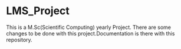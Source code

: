 # LMS_Project
This is a M.Sc(Scientific Computing) yearly Project. There are some changes to be done with this project.Documentation is there with this repository.
